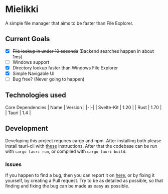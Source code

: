# Mielikki

A simple file manager that aims to be faster than File Explorer.

## Current Goals

- [x] ~~File lookup in under 10 seconds~~ (Backend searches happen in about 1ms)
- [ ] Windows support
- [x] Directory lookup faster than Windows File Explorer
- [x] Simple Navigable UI
- [ ] Bug free? (Never going to happen)

## Technologies used

Core Dependencies
| Name | Version |
|-|-|
| Svelte-Kit | 1.20 |
| Rust | 1.70 |
| Tauri | 1.4 |

## Development

Developing this project requires cargo and npm. After installing both please install tauri-cli with [these](https://tauri.app/v1/guides/getting-started/prerequisites) instructions. After that the codebase can be run with `cargo tauri run`, or compiled with `cargo tauri build`.

### Issues

If you happen to find a bug, then you can report it on [here](https://github.com/Vikaheimo/Mielikki/issues/new), or by fixing it yourself, by creating a Pull request. Try to be as detailed as possible, so that finding and fixing the bug can be made as easy as possible.
